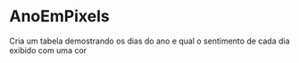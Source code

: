 # AnoEmPixels
Cria um tabela demostrando os dias do ano e qual o sentimento de cada dia exibido com uma cor

